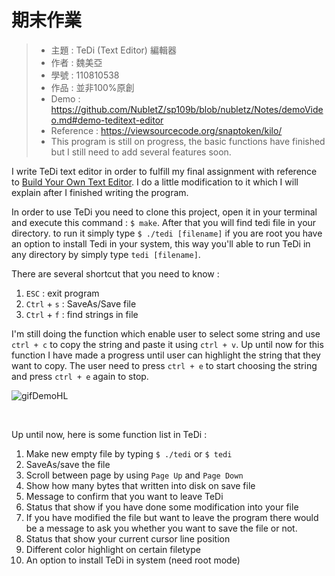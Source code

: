 期末作業
=======
> * 主題 : TeDi (Text Editor) 編輯器
> * 作者 : 魏美亞
> * 學號 : 110810538
> * 作品 : 並非100%原創
> * Demo : https://github.com/NubletZ/sp109b/blob/nubletz/Notes/demoVideo.md#demo-teditext-editor
> * Reference : https://viewsourcecode.org/snaptoken/kilo/
> * This program is still on progress, the basic functions have finished but I still need to add several features soon.

I write TeDi text editor in order to fulfill my final assignment with reference to [Build Your Own Text Editor](https://viewsourcecode.org/snaptoken/kilo/). I do a little modification to it which I will explain after I finished writing the program.

In order to use TeDi you need to clone this project, open it in your terminal and execute this command : `$ make`. After that you will find tedi file in your directory. to run it simply type `$ ./tedi [filename]` if you are root you have an option to install Tedi in your system, this way you'll able to run TeDi in any directory by simply type `tedi [filename]`.

There are several shortcut that you need to know :
1. `ESC` : exit program
2. `Ctrl` + `s` : SaveAs/Save file
3. `Ctrl` + `f` : find strings in file

I'm still doing the function which enable user to select some string and use `ctrl + c` to copy the string and paste it using `ctrl + v`. Up until now for this function I have made a progress until user can highlight the string that they want to copy. The user need to press `ctrl + e` to start choosing the string and press `ctrl + e` again to stop.
<br>

![gifDemoHL](https://user-images.githubusercontent.com/62128475/123844111-362fb880-d945-11eb-89e0-b5c492ddef75.gif)

<br>


Up until now, here is some function list in TeDi :
1. Make new empty file by typing `$ ./tedi` or `$ tedi`
2. SaveAs/save the file
3. Scroll between page by using `Page Up` and `Page Down`
4. Show how many bytes that written into disk on save file
5. Message to confirm that you want to leave TeDi
6. Status that show if you have done some modification into your file
7. If you have modified the file but want to leave the program there would be a message to ask you whether you want to save the file or not.
8. Status that show your current cursor line position
9. Different color highlight on certain filetype
10. An option to install TeDi in system (need root mode)
